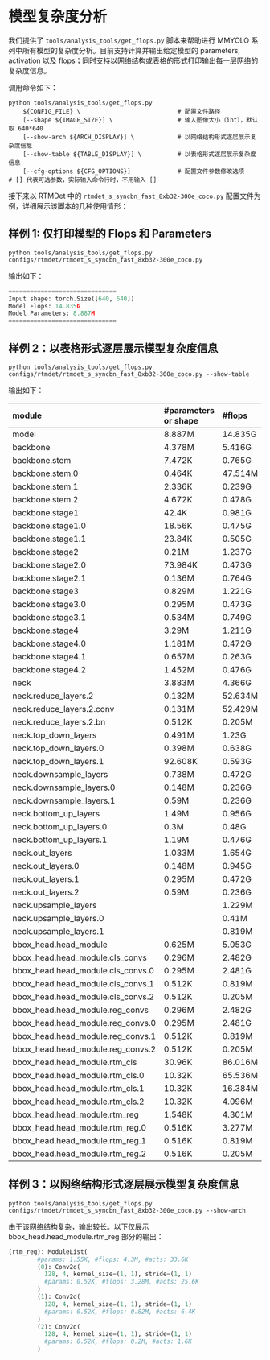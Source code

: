 # 模型复杂度分析

我们提供了 `tools/analysis_tools/get_flops.py` 脚本来帮助进行 MMYOLO 系列中所有模型的复杂度分析。目前支持计算并输出给定模型的 parameters, activation 以及 flops；同时支持以网络结构或表格的形式打印输出每一层网络的复杂度信息。

调用命令如下：

```shell
python tools/analysis_tools/get_flops.py
    ${CONFIG_FILE} \                           # 配置文件路径
    [--shape ${IMAGE_SIZE}] \                  # 输入图像大小（int），默认取 640*640
    [--show-arch ${ARCH_DISPLAY}] \            # 以网络结构形式逐层展示复杂度信息
    [--show-table ${TABLE_DISPLAY}] \          # 以表格形式逐层展示复杂度信息
    [--cfg-options ${CFG_OPTIONS}]             # 配置文件参数修改选项
# [] 代表可选参数，实际输入命令行时，不用输入 []
```

接下来以 RTMDet 中的 `rtmdet_s_syncbn_fast_8xb32-300e_coco.py` 配置文件为例，详细展示该脚本的几种使用情形：

## 样例 1: 仅打印模型的 Flops 和 Parameters

```shell
python tools/analysis_tools/get_flops.py  configs/rtmdet/rtmdet_s_syncbn_fast_8xb32-300e_coco.py
```

输出如下：

```python
==============================
Input shape: torch.Size([640, 640])
Model Flops: 14.835G
Model Parameters: 8.887M
==============================
```

## 样例 2：以表格形式逐层展示模型复杂度信息

```shell
python tools/analysis_tools/get_flops.py  configs/rtmdet/rtmdet_s_syncbn_fast_8xb32-300e_coco.py --show-table
```

输出如下：

| module                            | #parameters or shape | #flops  | #activations |
| :-------------------------------- | :------------------- | :------ | :----------: |
| model                             | 8.887M               | 14.835G |   35.676M    |
| backbone                          | 4.378M               | 5.416G  |   22.529M    |
| backbone.stem                     | 7.472K               | 0.765G  |    6.554M    |
| backbone.stem.0                   | 0.464K               | 47.514M |    1.638M    |
| backbone.stem.1                   | 2.336K               | 0.239G  |    1.638M    |
| backbone.stem.2                   | 4.672K               | 0.478G  |    3.277M    |
| backbone.stage1                   | 42.4K                | 0.981G  |    7.373M    |
| backbone.stage1.0                 | 18.56K               | 0.475G  |    1.638M    |
| backbone.stage1.1                 | 23.84K               | 0.505G  |    5.734M    |
| backbone.stage2                   | 0.21M                | 1.237G  |    4.915M    |
| backbone.stage2.0                 | 73.984K              | 0.473G  |    0.819M    |
| backbone.stage2.1                 | 0.136M               | 0.764G  |    4.096M    |
| backbone.stage3                   | 0.829M               | 1.221G  |    2.458M    |
| backbone.stage3.0                 | 0.295M               | 0.473G  |    0.41M     |
| backbone.stage3.1                 | 0.534M               | 0.749G  |    2.048M    |
| backbone.stage4                   | 3.29M                | 1.211G  |    1.229M    |
| backbone.stage4.0                 | 1.181M               | 0.472G  |    0.205M    |
| backbone.stage4.1                 | 0.657M               | 0.263G  |    0.307M    |
| backbone.stage4.2                 | 1.452M               | 0.476G  |    0.717M    |
| neck                              | 3.883M               | 4.366G  |    8.141M    |
| neck.reduce_layers.2              | 0.132M               | 52.634M |    0.102M    |
| neck.reduce_layers.2.conv         | 0.131M               | 52.429M |    0.102M    |
| neck.reduce_layers.2.bn           | 0.512K               | 0.205M  |      0       |
| neck.top_down_layers              | 0.491M               | 1.23G   |    4.506M    |
| neck.top_down_layers.0            | 0.398M               | 0.638G  |    1.638M    |
| neck.top_down_layers.1            | 92.608K              | 0.593G  |    2.867M    |
| neck.downsample_layers            | 0.738M               | 0.472G  |    0.307M    |
| neck.downsample_layers.0          | 0.148M               | 0.236G  |    0.205M    |
| neck.downsample_layers.1          | 0.59M                | 0.236G  |    0.102M    |
| neck.bottom_up_layers             | 1.49M                | 0.956G  |    2.15M     |
| neck.bottom_up_layers.0           | 0.3M                 | 0.48G   |    1.434M    |
| neck.bottom_up_layers.1           | 1.19M                | 0.476G  |    0.717M    |
| neck.out_layers                   | 1.033M               | 1.654G  |    1.075M    |
| neck.out_layers.0                 | 0.148M               | 0.945G  |    0.819M    |
| neck.out_layers.1                 | 0.295M               | 0.472G  |    0.205M    |
| neck.out_layers.2                 | 0.59M                | 0.236G  |    51.2K     |
| neck.upsample_layers              |                      | 1.229M  |      0       |
| neck.upsample_layers.0            |                      | 0.41M   |      0       |
| neck.upsample_layers.1            |                      | 0.819M  |      0       |
| bbox_head.head_module             | 0.625M               | 5.053G  |    5.006M    |
| bbox_head.head_module.cls_convs   | 0.296M               | 2.482G  |    2.15M     |
| bbox_head.head_module.cls_convs.0 | 0.295M               | 2.481G  |    2.15M     |
| bbox_head.head_module.cls_convs.1 | 0.512K               | 0.819M  |      0       |
| bbox_head.head_module.cls_convs.2 | 0.512K               | 0.205M  |      0       |
| bbox_head.head_module.reg_convs   | 0.296M               | 2.482G  |    2.15M     |
| bbox_head.head_module.reg_convs.0 | 0.295M               | 2.481G  |    2.15M     |
| bbox_head.head_module.reg_convs.1 | 0.512K               | 0.819M  |      0       |
| bbox_head.head_module.reg_convs.2 | 0.512K               | 0.205M  |      0       |
| bbox_head.head_module.rtm_cls     | 30.96K               | 86.016M |    0.672M    |
| bbox_head.head_module.rtm_cls.0   | 10.32K               | 65.536M |    0.512M    |
| bbox_head.head_module.rtm_cls.1   | 10.32K               | 16.384M |    0.128M    |
| bbox_head.head_module.rtm_cls.2   | 10.32K               | 4.096M  |     32K      |
| bbox_head.head_module.rtm_reg     | 1.548K               | 4.301M  |    33.6K     |
| bbox_head.head_module.rtm_reg.0   | 0.516K               | 3.277M  |    25.6K     |
| bbox_head.head_module.rtm_reg.1   | 0.516K               | 0.819M  |     6.4K     |
| bbox_head.head_module.rtm_reg.2   | 0.516K               | 0.205M  |     1.6K     |

## 样例 3：以网络结构形式逐层展示模型复杂度信息

```shell
python tools/analysis_tools/get_flops.py  configs/rtmdet/rtmdet_s_syncbn_fast_8xb32-300e_coco.py --show-arch
```

由于该网络结构复杂，输出较长。以下仅展示 bbox_head.head_module.rtm_reg 部分的输出：

```python
(rtm_reg): ModuleList(
        #params: 1.55K, #flops: 4.3M, #acts: 33.6K
        (0): Conv2d(
          128, 4, kernel_size=(1, 1), stride=(1, 1)
          #params: 0.52K, #flops: 3.28M, #acts: 25.6K
        )
        (1): Conv2d(
          128, 4, kernel_size=(1, 1), stride=(1, 1)
          #params: 0.52K, #flops: 0.82M, #acts: 6.4K
        )
        (2): Conv2d(
          128, 4, kernel_size=(1, 1), stride=(1, 1)
          #params: 0.52K, #flops: 0.2M, #acts: 1.6K
        )
```
